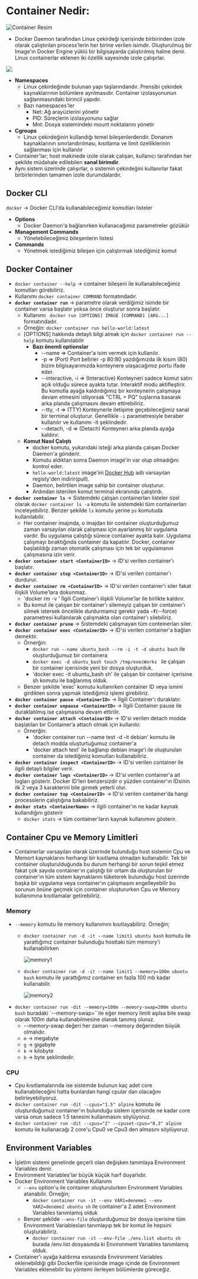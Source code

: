 # Container Nedir:
![Container Resim](https://diginomica.com/sites/default/files/images/2017-09/docker-container.jpg)
- Docker Daemon tarafından Linux çekirdeği içerisinde birbirinden izole olarak çalıştırılan process’lerin her birine verilen isimdir. Oluşturulmuş bir Image'ın Docker Engine yüklü bir bilgisayarda çalıştırılmış haline denir.
Linux containerlar eklenen iki özellik sayesinde izole çalışırlar.

![](https://miro.medium.com/max/1400/0*BruS4MbRTn01sHLz.jpg)

- **Namespaces**
  - Linux çekirdeğinde bulunan yapı taşlarındandır. Prensibi çekirdek kaynaklarrının bölümlere ayrılmasıdır. Container izolasyonunun sağlanmasındaki birincil yapıdır.
  - Bazı namespaces'ler
    - Net: Ağ arayüzlerini yönetir
    - PID: Süreçlerin izolasyonunu sağlar
    - Mnt: Dosya sistemindeki mount noktalarını yönetir
- **Cgroups**
  - Linux çekirdeğinin kullandığı temel bileşenlerdendir. Donanım kaynaklarının sınırlandırılması, kısıtlama ve limit özelliklerinin sağlanması için kullanılır
- Container'lar; host makinede izole olarak çalışan, kullanıcı tarafından her şekilde müdahale edilebilen **sanal birimdir**.
- Aynı sistem üzerinde çalışırlar, o sistemin çekirdeğini kullanırlar fakat birbirlerinden tamamen izole durumdalardır.


## Docker CLI
`docker`  -> Docker CLI'da kullanabileceğimiz komutları listeler
  - **Options**
    - Docker Daemon'a bağlanırken kullanacağımız parametreler gözükür
  -  **Management Commands**
     -  Yönetebileceğimiz bileşenlerin listesi
  -  **Commands**
     -  Yönetmek istediğimiz bileşen için çalıştırmak istediğimiz komut

## Docker Container
- `docker container --help` ->  container bileşeni ile kullanabileceğimiz komutları görebiliriz.
- Kullanımı ` docker container COMMAND ` formatındadır.
- **`docker container run`** -> parametre olarak verdiğimiz isimde bir container varsa başlatır yoksa önce oluşturur sonra başlatır.
  - Kullanımı ` docker run [OPTIONS] IMAGE [COMMAND] [ARG...]` formatındadır.
  - Örneğin: `docker container run hello-world:latest`
  - [OPTIONS] hakkında detaylı bilgi almak için `docker container run --help` komutu kullanılabilir
    - **Bazı önemli optionslar**
      - --name => Container'a isim vermek için kullanılır.
      - -p => (Port) Port belirler -p 80:80 yazdığımızda ilk kısım (80) bizim bilgisayarımızda konteynere ulaşacağımız portu ifade eder.
      - --interactive, -i => (Interactive) Konteyneri sadece komut satırı açık olduğu sürece ayakta tutar. Interaktif modu aktifleştirir. Bu komutla ayağa kaldırdığımız bir konteynerin çalışmaya devam etmesini istiyorsak "CTRL + PQ" tuşlarına basarak arka planda çalışmasını devam ettirebiliriz.
      - --tty, -t => (TTY) Konteynerle iletişime geçebileceğimiz sanal bir terminal oluşturur. Genellikle `-i` parametresiyle  beraber kullanılır ve kullanımı -it şeklindedir.
      - --detach, -d => (Detach) Konteyneri arka planda ayağa kaldırır.
  - **Komut Nasıl Çalıştı**
     - docker komutu, yukarıdaki isteği arka planda çalışan Docker Daemon'a gönderir.
     - Komutu aldıktan sonra Daemon image'in var olup olmadığını kontrol eder.
     - `hello-world:latest` image'ini [Docker Hub](https://hub.docker.com/) adlı varsayılan registy'den indirir(pull).
     - Daemon, belirtilen image sahip bir container oluşturur.
     - Ardından istenilen komut terminal ekranında çalıştırdı.
- **`docker container ls`** -> Sistemdeki çalışan containerları listeler özel olarak `docker container ls -a` komutu ile sistemdeki tüm containerları inceleyebiliriz. Benzer şekilde `ls` komutu yerine `ps` komutuda kullanılabilir.
   - Her container imajında, o imajdan bir container oluşturduğumuz zaman varsayılan olarak çalışması için ayarlanmış bir uygulama vardır. Bu uygulama çalıştığı sürece container ayakta kalır. Uygulama çalışmayı bıraktığında container da kapatılır. Docker, container başlatıldığı zaman otomatik çalışması için tek bir uygulamanın çalışmasına izin verir.
- **`docker container start <ContainerID>`** -> ID'si verilen container'ı başlatır.
- **`docker container stop <ContainerID>`** -> ID'si verilen container'ı durdurur.
- **`docker container rm <ContainerID>`** -> ID'si verilen container'ı siler fakat ilişkili Volume’lara dokunmaz.
  - 'docker rm -v <ContainerID>' İlgili Container’ı ilişkili Volume’lar ile birlikte kaldırır.
  - Bu komut ile çalışan bir container'ı silemeyiz çalışan bir container'ı silmek istersek öncelikle durdurmamız gerekir yada **`-f`**(--force) parametresi kullanılarak çalışmakta olan container'ı silebiliriz.
- **`docker container prune`** -> Sistemdeki çalışmayan tüm conteinerları siler.
- **`docker container exec <ContainerID>`** -> ID'si verilen container'a bağlan demektir.
  - Örnerğin: 
    - `docker run --name ubuntu_bash --rm -i -t -d ubuntu bash` ile oluşturduğumuz bir containera
    - `docker exec -d ubuntu_bash touch /tmp/execWorks ` ile çalışan bir container içerisinde yeni bir dosya oluşturduk.
    - 'docker exec -it ubuntu_bash sh' ile çalışan bir container içerisine sh komutu ile bağlanmış olduk.
  - Benzer şekilde 'exec' komutu kullanırken container ID veya ismini girdikten sonra yapmak istediğimiz işlemi girebiliriz.
-  **`docker container pause <ContainerID>`** -> İlgili Container’ı duraklatır.
-  **`docker container unpause <ContainerID>`** -> İlgili Container pause ile duraklatılmış ise çalışmasına devam ettirilir.
-  **`docker container attach <ContainerID>`** -> ID'si verilen detach modda başlatılan bir Container’a attach olmak için kullanılır.
    - Örnerğin:
      - 'docker container run --name test -d -it debian' komutu ile detach modda oluşturtuğumuz container'a
      - 'docker attach test' ile bağlanıp debian image'i ile oluşturulan container da istediğimiz komutları kullanabiliriz.
-  **`docker container inspect <ContainerID>`** -> ID'si verilen container ile ilgili detaylı bilgiler verir.
  - **`docker container logs <ContainerID>`** -> ID'si verilen container'a ait logları gösterir. Docker ID'leri benzersizdir o yüzden container'ın IDsinin ilk 2 veya 3 karakterini bile girmek yeterli olur.
- **`docker container top <ContainerID>`** ->  ID'si verilen container'da hangi processlerin çalıştığına bakabiliriz.
- **`docker stats <ContainerName>`** -> ilgili container'ın ne kadar kaynak kullandığını gösterir
  - `docker stats` -> tüm container'ların kaynak kullanımını gösterir.
## Container Cpu ve Memory Limitleri
- Containerlar varsayılan olarak üzerinde bulunduğu host sistemin Cpu ve Memort kaynaklarını herhangi bir kısıtlama olmadan kullanabilir. Tek bir container oluşturulduğunda bu durum herhangi bir sorun teşkil etmez fakat çok sayıda container'ın çalıştığı bir ortam da oluşturulan bir container'ın tüm sistem kaynaklarını tüketerek bulunduğu host üzerinde başka bir uygulama veya container'ın çalışmasını engelleyebilir bu sorunun önüne geçmek için container oluştururken Cpu ve Memory kullanımına kısıtlamalar getirebiliriz.
### Memory
- `--memory` komutu ile memory kullanımını kısıtlayabiliriz. Örneğin;
    - `docker container run -d -it --name limit1 ubuntu bash` komutu ile yarattığımız container bulunduğu hosttaki tüm memory'i kullanabilirken
        
        ![memory1](https://user-images.githubusercontent.com/98760765/185969833-3f203285-c272-47d7-a7d1-b68dbf3edbc0.png)
    - `docker container run -d -it --name limit1 --memory=100m ubuntu bash` komutu ile yarattığımız container en fazla 100 mb kadar kullanabilir.
        
        ![memory2](https://user-images.githubusercontent.com/98760765/185970282-49809a1b-7d0e-4bb4-ac1a-46c7579c414f.png)
- `docker container run -dit --memory=100m --memory-swap=200m ubuntu bash` buradaki `--memory-swap=``ile eğer memory limiti aşılsa bile swap olarak 100m daha kullanabilmesine olanak tanımış oluruz.
    - --memory-swap değeri her zaman --memory değerinden büyük olmalıdır.
  - `m` -> megabyte
  - `g` -> gigabyte
  - `k` -> kilobyte
  - `b` -> byte şeklindedir.
### CPU
  - Cpu kısıtlamalarında ise sistemde bulunun kaç adet core kullanabileceğini hatta bunlardan hangi cpular dan olacağını belirleyebiliyoruz.
  - `docker container run -dit --cpus="1.5" alpine` komutu ile oluşturduğumuz container'ın bulunduğu sistem içerisinde ne kadar core varsa onun sadece 1.5 tanesini kullanmasını söylüyoruz.
  - `docker container run -dit --cpus="2" --cpuset-cpus="0,3" alpine` komutu ile kullanacağı 2 core'u Cpu0 ve Cpu3 den almasını söylüyoruz.
  
## Environment Variables
- İşletim sistemi genelinde geçerli olan değişken tanımlaya Environment Variables denir.
- Environment Variables'lar büyük küçük harf duyarlıdır.
- Docker Environment Variables Kullanımı
  - `--env` option'u ile container oluşturulurken Environment Variables atanabilir. Örneğin;
    - `docker container run -it --env VAR1=deneme1 --env VAR2=deneme2 ubuntu sh` ile container'a 2 adet Environment Variables tanımlamış olduk
  - Benzer şekilde `--env-file` oluşturduğumuz bir dosya içerisine tüm Environment Variablesları tanımlayıp tek bir komut ile hepsini oluşturabiliriz.
    - `docker container run -it --env-file ./env.list ubuntu sh` burada /env.list dosyasında ki Environment Variables tanımlamış olduk.
- Container'ı ayağa kaldırma esnasında Environment Variables eklenebildiği gibi Dockerfile içerisinde image içinde de Environment Variables eklenebilir bu yöntemi ilerleyen bölümlerde göreceğiz.
  
